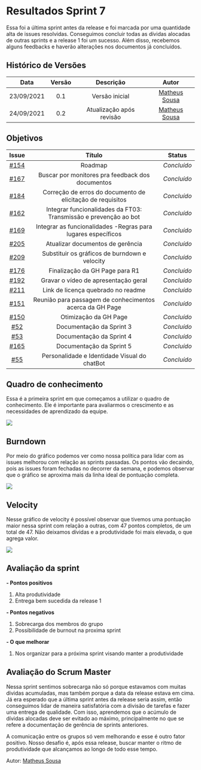 # Resultados Sprint 7

Essa foi a última sprint antes da release e foi marcada por uma quantidade alta de issues resolvidas. Conseguimos concluir todas as dívidas alocadas de outras sprints e a release 1 foi um sucesso. 
Além disso, recebemos alguns feedbacks e haverão alterações nos documentos já concluídos.

## Histórico de Versões

| Data       | Versão | Descrição                      | Autor             |
| :--------: | :----: | :----------:                   | :---------------: |
| 23/09/2021 |  0.1   | Versão inicial | [Matheus Sousa](https://github.com/gatotabaco)|
| 24/09/2021 |  0.2   | Atualização após revisão | [Matheus Sousa](https://github.com/gatotabaco)|

## Objetivos

|  Issue  |                   Título                  |              Status             | 
|:-------:|:-----------------------------------------:|:-------------------------------:|
| [#154](https://github.com/fga-eps-mds/2021-1-Bot/issues/154) | Roadmap | _Concluído_ |
| [#167](https://github.com/fga-eps-mds/2021-1-Bot/issues/167) | Buscar por monitores pra feedback dos documentos | _Concluído_ |
| [#184](https://github.com/fga-eps-mds/2021-1-Bot/issues/184) | Correção de erros do documento de elicitação de requisitos | _Concluído_ |
| [#162](https://github.com/fga-eps-mds/2021-1-Bot/issues/162) | Integrar funcionalidades da FT03: Transmissão e prevenção ao bot | _Concluído_ |
| [#169](https://github.com/fga-eps-mds/2021-1-Bot/issues/169) | Integrar as funcionalidades -Regras para lugares específicos | _Concluído_ |
| [#205](https://github.com/fga-eps-mds/2021-1-Bot/issues/205) | Atualizar documentos de gerência | _Concluído_ |
| [#209](https://github.com/fga-eps-mds/2021-1-Bot/issues/209) | Substituir os gráficos de burndown e velocity | _Concluído_ |
| [#176](https://github.com/fga-eps-mds/2021-1-Bot/issues/176) | Finalização da GH Page para R1 | _Concluído_ |
| [#192](https://github.com/fga-eps-mds/2021-1-Bot/issues/192) | Gravar o vídeo de apresentação geral | _Concluído_ |
| [#211](https://github.com/fga-eps-mds/2021-1-Bot/issues/211) | Link de licença quebrado no readme | _Concluído_ |
| [#151](https://github.com/fga-eps-mds/2021-1-Bot/issues/151) | Reunião para passagem de conhecimentos acerca da GH Page | _Concluído_ |
| [#150](https://github.com/fga-eps-mds/2021-1-Bot/issues/150) | Otimização da GH Page | _Concluído_ |
| [#52](https://github.com/fga-eps-mds/2021-1-Bot/issues/52) | Documentação da Sprint 3 | _Concluído_ |
| [#53](https://github.com/fga-eps-mds/2021-1-Bot/issues/53) | Documentação da Sprint 4 | _Concluído_ |
| [#165](https://github.com/fga-eps-mds/2021-1-Bot/issues/165) | Documentação da Sprint 5 | _Concluído_ |
| [#55](https://github.com/fga-eps-mds/2021-1-Bot/issues/55) | Personalidade e Identidade Visual do chatBot | _Concluído_ |

## Quadro de conhecimento

Essa é a primeira sprint em que começamos a utilizar o quadro de conhecimento. Ele é importante para avaliarmos o crescimento e as necessidades de aprendizado da equipe.

![](./assets/conhecimento_sprint7.png)

## Burndown

Por meio do gráfico podemos ver como nossa política para lidar com as issues melhorou com relação as sprints passadas. Os pontos vão decaindo, pois as issues foram fechadas
no decorrer da semana, e podemos observar que o gráfico se aproxima mais da linha ideal de pontuação completa.

![](./assets/burndown_sprint7.png)

## Velocity

Nesse gráfico de velocity é possível observar que tivemos uma pontuação maior nessa sprint com relação a outras, com 47 pontos completos, de um total de 47. Não deixamos dívidas e a produtividade foi mais elevada, o que agrega valor.

![](./assets/velocity_sprint7.png)

## Avaliação da sprint

**- Pontos positivos**

1. Alta produtividade	
2. Entrega bem sucedida da release 1	 	

**- Pontos negativos**

1. Sobrecarga dos membros do grupo
2. Possibilidade de burnout na proxima sprint

**- O que melhorar**

1. Nos organizar para a próxima sprint visando manter a produtividade

## Avaliação do Scrum Master

Nessa sprint sentimos sobrecarga não só porque estavamos com muitas dividas acumuladas, mas também porque a data da release estava em cima. Já era esperado que a última sprint antes da release seria assim, 
então conseguimos lidar de maneira satisfatória com a divisão de tarefas e fazer uma entrega de qualidade. Com isso, aprendemos que o acúmulo de dívidas alocadas deve ser evitado ao máximo, principalmente no que se refere a
documentação de gerência de sprints anteriores.

A comunicação entre os grupos só vem melhorando e esse é outro fator positivo. Nosso desafio é, após essa release, buscar manter o ritmo de produtividade que alcançamos ao longo de todo esse tempo.

Autor: [Matheus Sousa](https://github.com/gatotabaco)
